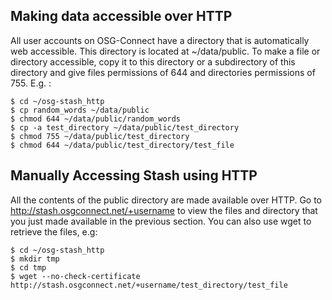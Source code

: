 [title]: - "Accessing Stash via the web"

Making data accessible over HTTP
--------------------------------

All user accounts on OSG-Connect have a directory that is automatically web accessible.  This directory is located at
~/data/public.  To make a file or directory accessible, copy it to this directory or a subdirectory of this directory
and give files permissions of 644 and directories permissions of 755.  E.g. :

	$ cd ~/osg-stash_http
	$ cp random_words ~/data/public
	$ chmod 644 ~/data/public/random_words
	$ cp -a test_directory ~/data/public/test_directory
	$ chmod 755 ~/data/public/test_directory
	$ chmod 644 ~/data/public/test_directory/test_file


Manually Accessing Stash using HTTP
-----------------------------------

All the contents of the public directory are made available over HTTP.  Go to http://stash.osgconnect.net/+username to view 
the files and directory that you just made available in the previous section.  You can also use wget to retrieve the files, 
e.g:

	$ cd ~/osg-stash_http
	$ mkdir tmp
	$ cd tmp
	$ wget --no-check-certificate http://stash.osgconnect.net/+username/test_directory/test_file


